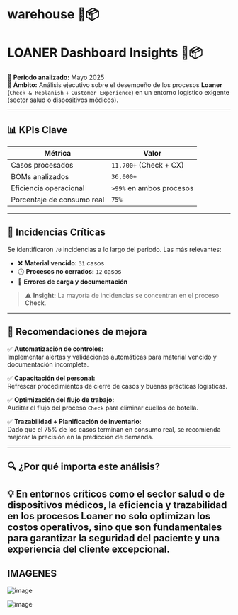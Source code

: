 #  warehouse  💼📦

# LOANER Dashboard Insights 💼📦

📅 **Periodo analizado:** Mayo 2025  
🧪 **Ámbito:** Análisis ejecutivo sobre el desempeño de los procesos **Loaner** (`Check & Replanish` + `Customer Experience`) en un entorno logístico exigente (sector salud o dispositivos médicos).

---

## 📊 KPIs Clave

| Métrica                        | Valor                      |
|-------------------------------|----------------------------|
| Casos procesados              | `11,700+` (Check + CX)     |
| BOMs analizados               | `36,000+`                  |
| Eficiencia operacional        | `>99%` en ambos procesos   |
| Porcentaje de consumo real    | `75%`                      |

---

## 🚨 Incidencias Críticas

Se identificaron `70` incidencias a lo largo del periodo. Las más relevantes:

- ❌ **Material vencido:** `31` casos
- 🕓 **Procesos no cerrados:** `12` casos
- 📄 **Errores de carga y documentación**

> ⚠️ **Insight:** La mayoría de incidencias se concentran en el proceso **Check**.

---

## 📌 Recomendaciones de mejora

✅ **Automatización de controles:**  
Implementar alertas y validaciones automáticas para material vencido y documentación incompleta.

✅ **Capacitación del personal:**  
Refrescar procedimientos de cierre de casos y buenas prácticas logísticas.

✅ **Optimización del flujo de trabajo:**  
Auditar el flujo del proceso `Check` para eliminar cuellos de botella.

✅ **Trazabilidad + Planificación de inventario:**  
Dado que el 75% de los casos terminan en consumo real, se recomienda mejorar la precisión en la predicción de demanda.

-------

## 🔍 ¿Por qué importa este análisis?
💡 En entornos críticos como el sector salud o de dispositivos médicos, la eficiencia y trazabilidad en los procesos Loaner no solo 
optimizan los costos operativos, sino que son fundamentales para garantizar la seguridad del paciente y una experiencia del cliente excepcional.
---

## IMAGENES 
![image](https://github.com/user-attachments/assets/b0583c88-70c0-4a44-90a3-93ac6358ccc2)

![image](https://github.com/user-attachments/assets/1d019a84-5c44-4ab6-88bd-3164a0cf9306)


